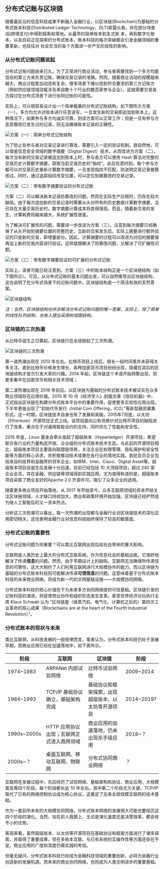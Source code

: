 ## 分布式记账与区块链

随着最前沿的信息科技成果不断融入金融行业，以区块链(Blockchain)为基础的分布式账本科技(Distributed Ledger Technology，DLT)崭露头角，并在部分场景(如跨境支付)中得到探索和落地。从最早的简单账本到复式账 本，再到数字化账本，以及目前正在探索的分布式账本，账本科技的每次突破都会引发金融领域的重要革新，也往往对 社会生活的各个方面进一步产生阶段性的影响。

### 从分布式记账问题说起

分布式记账问题由来已久。为了正常进行商业活动，参与者需要找到一个多方均能信任的第三方来负责记账，确保交易记录的准确。然而，随着商业活动的规模越来越大，商业过程愈加动态和复杂，很多场景下难以找到符合要求的第三方记账方（例如供应链领域动辄涉及来自数十个行业的数百家参与企业）。这就需要交易各方探讨在分布式场景下进行协同记账的可能性。

实际上，可以很容易设计出一个简单粗暴的分布式记账结构，如下图所示方案（一）。多方均允许对账本进行任意读写，一旦发生新的交易即追加到账本上。这种情况下，如果参与多方均诚实可靠，则该方案可以正常工作；但是一旦有参与方恶意篡改已发生过的记录，则无法确保账本记录的正确性。

![方案（一）：简单分布式记账结构](_images/dlt-01.png)

为了防止有参与者对交易记录进行篡改，需要引入一定的验证机制。很自然地，可以借鉴信息安全领域的数字摘要（Digital Digest）技术，从而改进为方案（二）。每次当有新的交易记录被追加到账本上时，参与各方可以使用 Hash 算法对完整的交易历史计算数字摘要，获取当前交易历史的“指纹”。此后任意时刻，每个参与方都可以对交易历史重新计算数字摘要，一旦发现指纹不匹配，则说明交易记录被篡改过。同时，通过追踪指纹改变位置，可以定位到被篡改的交易记录。

![方案（二）：带有数字摘要验证的分布式记账](_images/dlt-02.png)

方案（二）可以解决账本记录防篡改的问题，然而在实际生产应用时，仍存在较大缺陷。由于每次追加新的交易记录时需要从头对所有的历史数据计算数字摘要，当已存在大量交易历史时，数字摘要计算成本将变得很高。而且，随着新交易的发生，计算耗费将越来越大，系统扩展性很差。

为了解决可扩展性的问题，需要进一步改进为方案（三）。注意到每次摘要已经确保了从头开始到摘要位置的完整历史，当新的交易发生后，实际上需要进行额外验证的只是新的交易，即增量部分。因此，计算摘要的过程可以改进为对旧的摘要值再加上新的交易内容进行验证。这样就既解决了防篡改问题，又解决了可扩展性问题。

![方案（三）：带有数字摘要验证的可扩展的分布式记账](_images/dlt-03.png)

实际上，读者可能已经注意到，方案（三）中的账本结构正是一个区块链结构（如下图所示）。可见，从分布式记账的基本问题出发，可以自然推导出区块链结构，这也说明了在分布式场景下的记账问题中，区块链结构是一个简洁有效的天然答案。

![区块链结构](_images/blockchain.png)

*注：当然，区块链结构也并非解决分布式记账问题的唯一答案，实际上，除了简单的线性队列结构，也有人提出采用树或图结构。*

### 区块链的三次热潮

从比特币诞生之日算起，区块链已在全球掀起了三次热潮。

![区块链的三次热潮](_images/3-hops.png)

第一波热潮出现在 2013 年左右。比特币项目上线后，很长一段时间里并未获得太多关注。直到比特币价格发生增长，各种加密货币项目纷纷出现，隐藏在其后的区块链结构才首次引发大家的兴趣。2014 年起，区块链这个术语开始频繁出现，但更多集中在加密货币和相关技术领域；

第二波热潮出现在 2016 年前后。以区块链为基础的分布式账本技术被证实在众多商业领域存在应用价值。2015 年 10 月《经济学人》封面文章《信任机器》中，正式指出区块链在构建分布式账本平台中的重要作用，促使更多实验性应用出现。下半年更是出现了“初始代币发行（Initial Coin Offering，ICO）”等新型融资募集形式。这一时期，区块链技术自身也有了发展和突破。2015年7月底，以太坊（Ethereum）开源项目正式上线。该项目面向公有场景针对比特币项目的缺陷进行了改善，重点在于对通用智能合约的支持，同时优化了性能和安全性。

2015 年底，Linux 基金会牵头发起了超级账本（Hyperledger）开源项目，希望联合各行业的力量构造开放、企业级的分布式账本技术生态。与此前的开源项目相比，超级账本项目主要面向联盟链场景，关注企业在权限管理、隐私保护和安全性能等方面的核心诉求，并积极推动技术成果在各行业的落地实践。首批会员企业包括来自科技界和金融界的领军企业，如IBM、Intel、Cisco、Digital Asset等。超级账本项目自诞生后发展十分迅速，目前已经包括 10 大顶级项目，超过 240 家企业会员，并在金融、供应链等领域得到实践应用。尤为值得称道的是，超级账本项目采取了商业友好的Apache 2.0 开源许可，吸引了众多企业的选用。

随着更多商业项目开始落地，从 2017 年开始至今，众多互联网领域的资本开始关注区块链领域，人才缺口持续加大，商业和政策环境开始加强。区块链已经俨然成为继人工智能后的又一资本热点。

分析这三次热潮可以看出，每一次热潮的出现都与金融行业对区块链技术的深化应用密切相关。这也表明金融行业对信息科技始终保持了较高的敏感度。

### 分布式记账的重要性

分布式记账问题为何重要？可以类比互联网出现后给社会带来的重大影响。

互联网是人类历史上最大的分布式互联系统。作为信息社会的基础设施，它很好地解决了传递**信息**的问题。然而，由于早期设计上的缺陷，互联网无法确保所传递信息的可靠性，这大大制约了人们利用互联网进行大规模协作的能力。而以区块链为基础的分布式账本科技则可能解决传递**可信信息**的问题。这意味着基于分布式账本科技的未来商业网络，将成为新一代的文明基础设施——大规模协同网络。

分布式账本科技的核心价值在于为未来多方协同网络提供可信基础。区块链引发的记账科技的演进，将促使商业协作和组织形态发生变革。甚至世界经济论坛执行主席 Klaus Schwab 认为 “区块链是（继蒸汽机、电气化、计算机之后的）第四次工业革命的核心成果（Blockchains are at the heart of the Fourth Industrial Revolution）”。

### 分布式账本的现状与未来

类比互联网，从科技发展的一般规律而言，笔者认为，分布式账本科技仍处于发展早期，而商业应用已经在加速落地中，如下表所示。

阶段 | 互联网 | 区块链 | 阶段
-- | -- | -- | --
1974~1983 | ARPANet 内部试验网络 | 比特币试验网络 | 2009~2014
1984~1993 | TCP/IP 基础协议确立，基础架构完成 | 基础协议和框架探索，出现超级账本、以太坊等开源项目 | 2014~2019?
1990s~2000s | HTTP 应用协议出现；互联网正式进入商用领域 | 商业应用的加速落地，仍未出现杀手级应用 | 2018~？
2000s~？ | 桌面互联网、移动互联网、物联网 | 分布式协同商业网络 | ？

互联网在发展过程中，先后经历了试验网络、基础架构和协议、商业应用、大规模普及等四个阶段，每个阶段都长达 10 年左右。其中第二个阶段尤为关键，TCP/IP 取代了已有的网络控制协议成为核心协议，这奠定了后来全球规模互联网的技术基础。

作为一套前所未有的大规模协同网络，分布式账本网络的发展很大可能也要经历这四个阶段的演化。当然，站在前人肩膀上，无论是演化速度还是决策效率，都会有不小的优势。

客观来看，虽然超级账本、以太坊等开源项目在基础协议和框架方面进行了诸多探索，并取得了重要成果，但在多账本互联、与已有系统的互操作性等方面还存在不足，商业应用的广度和深度仍需实践的考验。

但毫无疑问，分布式账本科技已经成为金融科技领域的重要创新，必将为金融行业创造新的发展机遇。而未来的商业协同网络，也将成为人类文明进步的重要基础。

